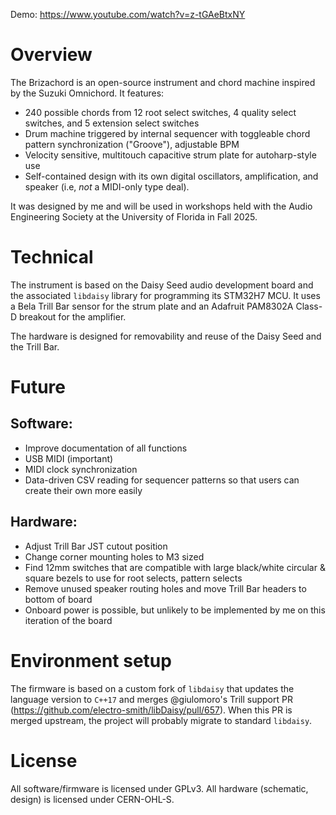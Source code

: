 Demo: https://www.youtube.com/watch?v=z-tGAeBtxNY

# Overview
The Brizachord is an open-source instrument and chord machine inspired by the Suzuki Omnichord. It features:
* 240 possible chords from 12 root select switches, 4 quality select switches, and 5 extension select switches
* Drum machine triggered by internal sequencer with toggleable chord pattern synchronization ("Groove"), adjustable BPM
* Velocity sensitive, multitouch capacitive strum plate for autoharp-style use
* Self-contained design with its own digital oscillators, amplification, and speaker (i.e, *not* a MIDI-only type deal).

It was designed by me and will be used in workshops held with the Audio Engineering Society at the University of Florida in Fall 2025.

# Technical
The instrument is based on the Daisy Seed audio development board and the associated `libdaisy` library for programming its STM32H7 MCU. It uses a Bela Trill Bar sensor for the strum plate and an Adafruit PAM8302A Class-D breakout for the amplifier. 

The hardware is designed for removability and reuse of the Daisy Seed and the Trill Bar.

# Future
## Software:
* Improve documentation of all functions
* USB MIDI (important)
* MIDI clock synchronization
* Data-driven CSV reading for sequencer patterns so that users can create their own more easily

## Hardware:
* Adjust Trill Bar JST cutout position
* Change corner mounting holes to M3 sized
* Find 12mm switches that are compatible with large black/white circular & square bezels to use for root selects, pattern selects
* Remove unused speaker routing holes and move Trill Bar headers to bottom of board
* Onboard power is possible, but unlikely to be implemented by me on this iteration of the board

# Environment setup
The firmware is based on a custom fork of `libdaisy` that updates the language version to `C++17` and merges @giulomoro's Trill support PR (https://github.com/electro-smith/libDaisy/pull/657). When this PR is merged upstream, the project will probably migrate to standard `libdaisy`.

# License
All software/firmware is licensed under GPLv3.
All hardware (schematic, design) is licensed under CERN-OHL-S.
